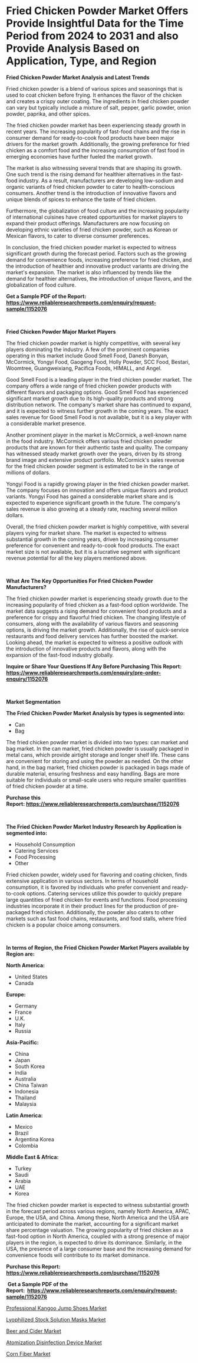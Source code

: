 <p><h1>Fried Chicken Powder Market Offers Provide Insightful Data for the Time Period from 2024 to 2031 and also Provide Analysis Based on Application, Type, and Region</h1></p><p><strong>Fried Chicken Powder Market Analysis and Latest Trends</strong></p>
<p><p>Fried chicken powder is a blend of various spices and seasonings that is used to coat chicken before frying. It enhances the flavor of the chicken and creates a crispy outer coating. The ingredients in fried chicken powder can vary but typically include a mixture of salt, pepper, garlic powder, onion powder, paprika, and other spices.</p><p>The fried chicken powder market has been experiencing steady growth in recent years. The increasing popularity of fast-food chains and the rise in consumer demand for ready-to-cook food products have been major drivers for the market growth. Additionally, the growing preference for fried chicken as a comfort food and the increasing consumption of fast food in emerging economies have further fueled the market growth.</p><p>The market is also witnessing several trends that are shaping its growth. One such trend is the rising demand for healthier alternatives in the fast-food industry. As a result, manufacturers are developing low-sodium and organic variants of fried chicken powder to cater to health-conscious consumers. Another trend is the introduction of innovative flavors and unique blends of spices to enhance the taste of fried chicken.</p><p>Furthermore, the globalization of food culture and the increasing popularity of international cuisines have created opportunities for market players to expand their product offerings. Manufacturers are now focusing on developing ethnic varieties of fried chicken powder, such as Korean or Mexican flavors, to cater to diverse consumer preferences.</p><p>In conclusion, the fried chicken powder market is expected to witness significant growth during the forecast period. Factors such as the growing demand for convenience foods, increasing preference for fried chicken, and the introduction of healthier and innovative product variants are driving the market's expansion. The market is also influenced by trends like the demand for healthier alternatives, the introduction of unique flavors, and the globalization of food culture.</p></p>
<p><strong>Get a Sample PDF of the Report:&nbsp; <a href="https://www.reliableresearchreports.com/enquiry/request-sample/1152076">https://www.reliableresearchreports.com/enquiry/request-sample/1152076</a></strong></p>
<p>&nbsp;</p>
<p><strong>Fried Chicken Powder Major Market Players</strong></p>
<p><p>The fried chicken powder market is highly competitive, with several key players dominating the industry. A few of the prominent companies operating in this market include Good Smell Food, Danesh Bonyan, McCormick, Yongyi Food, Gaogeng Food, Holly Powder, SCC Food, Bestari, Woomtree, Guangweixiang, Pacifica Foods, HIMALL, and Angel. </p><p>Good Smell Food is a leading player in the fried chicken powder market. The company offers a wide range of fried chicken powder products with different flavors and packaging options. Good Smell Food has experienced significant market growth due to its high-quality products and strong distribution network. The company's market share has continued to expand, and it is expected to witness further growth in the coming years. The exact sales revenue for Good Smell Food is not available, but it is a key player with a considerable market presence.</p><p>Another prominent player in the market is McCormick, a well-known name in the food industry. McCormick offers various fried chicken powder products that are known for their authentic taste and quality. The company has witnessed steady market growth over the years, driven by its strong brand image and extensive product portfolio. McCormick's sales revenue for the fried chicken powder segment is estimated to be in the range of millions of dollars.</p><p>Yongyi Food is a rapidly growing player in the fried chicken powder market. The company focuses on innovation and offers unique flavors and product variants. Yongyi Food has gained a considerable market share and is expected to experience significant growth in the future. The company's sales revenue is also growing at a steady rate, reaching several million dollars.</p><p>Overall, the fried chicken powder market is highly competitive, with several players vying for market share. The market is expected to witness substantial growth in the coming years, driven by increasing consumer preference for convenient and ready-to-cook food products. The exact market size is not available, but it is a lucrative segment with significant revenue potential for all the key players mentioned above.</p></p>
<p>&nbsp;</p>
<p><strong>What Are The Key Opportunities For Fried Chicken Powder Manufacturers?</strong></p>
<p><p>The fried chicken powder market is experiencing steady growth due to the increasing popularity of fried chicken as a fast-food option worldwide. The market data suggests a rising demand for convenient food products and a preference for crispy and flavorful fried chicken. The changing lifestyle of consumers, along with the availability of various flavors and seasoning options, is driving the market growth. Additionally, the rise of quick-service restaurants and food delivery services has further boosted the market. Looking ahead, the market is expected to witness a positive outlook with the introduction of innovative products and flavors, along with the expansion of the fast-food industry globally.</p></p>
<p><strong>Inquire or Share Your Questions If Any Before Purchasing This Report: <a href="https://www.reliableresearchreports.com/enquiry/pre-order-enquiry/1152076">https://www.reliableresearchreports.com/enquiry/pre-order-enquiry/1152076</a></strong></p>
<p>&nbsp;</p>
<p><strong>Market Segmentation</strong></p>
<p><strong>The Fried Chicken Powder Market Analysis by types is segmented into:</strong></p>
<p><ul><li>Can</li><li>Bag</li></ul></p>
<p><p>The fried chicken powder market is divided into two types: can market and bag market. In the can market, fried chicken powder is usually packaged in metal cans, which provide airtight storage and longer shelf life. These cans are convenient for storing and using the powder as needed. On the other hand, in the bag market, fried chicken powder is packaged in bags made of durable material, ensuring freshness and easy handling. Bags are more suitable for individuals or small-scale users who require smaller quantities of fried chicken powder at a time.</p></p>
<p><strong>Purchase this Report:&nbsp;<a href="https://www.reliableresearchreports.com/purchase/1152076">https://www.reliableresearchreports.com/purchase/1152076</a></strong></p>
<p>&nbsp;</p>
<p><strong>The Fried Chicken Powder Market Industry Research by Application is segmented into:</strong></p>
<p><ul><li>Household Consumption</li><li>Catering Services</li><li>Food Processing</li><li>Other</li></ul></p>
<p><p>Fried chicken powder, widely used for flavoring and coating chicken, finds extensive application in various sectors. In terms of household consumption, it is favored by individuals who prefer convenient and ready-to-cook options. Catering services utilize this powder to quickly prepare large quantities of fried chicken for events and functions. Food processing industries incorporate it in their product lines for the production of pre-packaged fried chicken. Additionally, the powder also caters to other markets such as fast food chains, restaurants, and food stalls, where fried chicken is a popular choice among consumers.</p></p>
<p>&nbsp;</p>
<p><strong>In terms of Region, the Fried Chicken Powder Market Players available by Region are:</strong></p>
<p>
    <p> <strong> North America: </strong>
        <ul>
            <li>United States</li>
            <li>Canada</li>
        </ul>
        </p> 
    <p> <strong> Europe: </strong>
        <ul>
            <li>Germany</li>
            <li>France</li>
            <li>U.K.</li>
            <li>Italy</li>
            <li>Russia</li>
        </ul>
        </p> 
    <p> <strong> Asia-Pacific: </strong>
        <ul>
            <li>China</li>
            <li>Japan</li>
            <li>South Korea</li>
            <li>India</li>
            <li>Australia</li>
            <li>China Taiwan</li>
            <li>Indonesia</li>
            <li>Thailand</li>
            <li>Malaysia</li>
        </ul>
        </p> 
    <p> <strong> Latin America: </strong>
        <ul>
            <li>Mexico</li>
            <li>Brazil</li>
            <li>Argentina Korea</li>
            <li>Colombia</li>
        </ul>
        </p> 
    <p> <strong> Middle East & Africa: </strong>
        <ul>
            <li>Turkey</li>
            <li>Saudi</li>
            <li>Arabia</li>
            <li>UAE</li>
            <li>Korea</li>
        </ul>
    </p>
    </p>
<p><p>The fried chicken powder market is expected to witness substantial growth in the forecast period across various regions, namely North America, APAC, Europe, the USA, and China. Among these, North America and the USA are anticipated to dominate the market, accounting for a significant market share percentage valuation. The growing popularity of fried chicken as a fast-food option in North America, coupled with a strong presence of major players in the region, is expected to drive its dominance. Similarly, in the USA, the presence of a large consumer base and the increasing demand for convenience foods will contribute to its market dominance.</p></p>
<p><strong>Purchase this Report: <a href="https://www.reliableresearchreports.com/purchase/1152076">https://www.reliableresearchreports.com/purchase/1152076</a></strong></p>
<p>&nbsp;<strong>Get a Sample PDF of the Report:&nbsp;&nbsp;<a href="https://www.reliableresearchreports.com/enquiry/request-sample/1152076">https://www.reliableresearchreports.com/enquiry/request-sample/1152076</a></strong></p>
<p><strong></strong></p>
<p><p><a href="https://www.linkedin.com/pulse/professional-kangoo-jump-shoes-market-size-share-amp-trends-ceswc/">Professional Kangoo Jump Shoes Market</a></p><p><a href="https://www.linkedin.com/pulse/decoding-lyophilized-stock-solution-masks-market-deep-x3bxc/">Lyophilized Stock Solution Masks Market</a></p><p><a href="https://github.com/Chiragrp26/Market-Research-Report-List-2/blob/main/beer-and-cider-market.md">Beer and Cider Market</a></p><p><a href="https://www.linkedin.com/pulse/atomization-disinfection-device-market-share-amp-new-trends-xnc2c/">Atomization Disinfection Device Market</a></p><p><a href="https://github.com/santosh758595/Market-Research-Report-List-2/blob/main/corn-fiber-market.md">Corn Fiber Market</a></p></p>